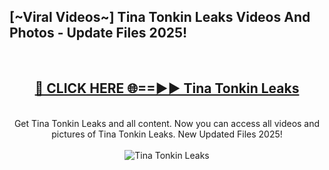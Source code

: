 <h2>[~Viral Videos~] Tina Tonkin Leaks Videos And Photos - Update Files 2025!</h2>
<br>
<div align="center">
<h2><a href="https://top-ai-tools.click/QrbHav" rel="nofollow">🔴 CLICK HERE 🌐==►► Tina Tonkin Leaks</a></h2>
<br>
Get Tina Tonkin Leaks and all content. Now you can access all videos and pictures of Tina Tonkin Leaks. New Updated Files 2025!
<br>
<br>
<a href="https://top-ai-tools.click/QrbHav" rel="nofollow" data-target="animated-image.originalLink"><img src="https://i.ibb.co.com/WyWwxjT/player-gif2.gif" alt="Tina Tonkin Leaks" style="max-width: 100%; display: inline-block;" data-target="animated-image.originalImage"></a>
</div>
<br>